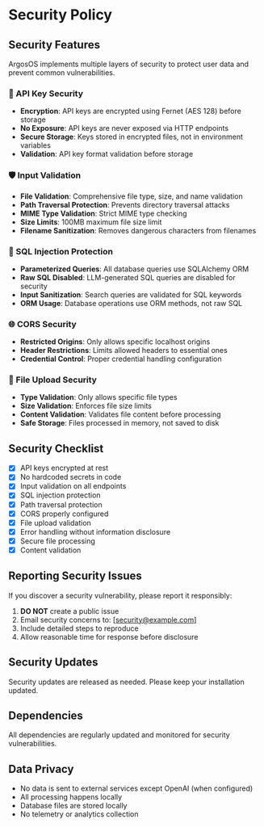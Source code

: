 # Security Policy

## Security Features

ArgosOS implements multiple layers of security to protect user data and prevent common vulnerabilities.

### 🔐 API Key Security
- **Encryption**: API keys are encrypted using Fernet (AES 128) before storage
- **No Exposure**: API keys are never exposed via HTTP endpoints
- **Secure Storage**: Keys stored in encrypted files, not in environment variables
- **Validation**: API key format validation before storage

### 🛡️ Input Validation
- **File Validation**: Comprehensive file type, size, and name validation
- **Path Traversal Protection**: Prevents directory traversal attacks
- **MIME Type Validation**: Strict MIME type checking
- **Size Limits**: 100MB maximum file size limit
- **Filename Sanitization**: Removes dangerous characters from filenames

### 🚫 SQL Injection Protection
- **Parameterized Queries**: All database queries use SQLAlchemy ORM
- **Raw SQL Disabled**: LLM-generated SQL queries are disabled for security
- **Input Sanitization**: Search queries are validated for SQL keywords
- **ORM Usage**: Database operations use ORM methods, not raw SQL

### 🌐 CORS Security
- **Restricted Origins**: Only allows specific localhost origins
- **Header Restrictions**: Limits allowed headers to essential ones
- **Credential Control**: Proper credential handling configuration

### 📁 File Upload Security
- **Type Validation**: Only allows specific file types
- **Size Validation**: Enforces file size limits
- **Content Validation**: Validates file content before processing
- **Safe Storage**: Files processed in memory, not saved to disk

## Security Checklist

- [x] API keys encrypted at rest
- [x] No hardcoded secrets in code
- [x] Input validation on all endpoints
- [x] SQL injection protection
- [x] Path traversal protection
- [x] CORS properly configured
- [x] File upload validation
- [x] Error handling without information disclosure
- [x] Secure file processing
- [x] Content validation

## Reporting Security Issues

If you discover a security vulnerability, please report it responsibly:

1. **DO NOT** create a public issue
2. Email security concerns to: [security@example.com]
3. Include detailed steps to reproduce
4. Allow reasonable time for response before disclosure

## Security Updates

Security updates are released as needed. Please keep your installation updated.

## Dependencies

All dependencies are regularly updated and monitored for security vulnerabilities.

## Data Privacy

- No data is sent to external services except OpenAI (when configured)
- All processing happens locally
- Database files are stored locally
- No telemetry or analytics collection